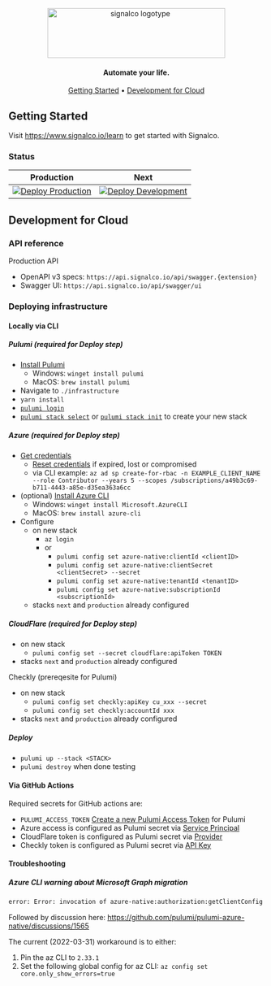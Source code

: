 <p align="center">
  <a href="https://www.signalco.io">
    <picture>
      <source media="(prefers-color-scheme: dark)" srcset="https://www.signalco.io/LogotypeDark.png">
      <img height="98" width="350" alt="signalco logotype" src="https://www.signalco.io/LogotypeLight.png">
    </picture>
  </a>
</p>
<h4 align="center">Automate your life.</h4>

<p align="center">
  <a href="#getting-started">Getting Started</a> •
  <a href="#development-for-cloud">Development for Cloud</a>
</p>

## Getting Started

Visit <a aria-label="Signalco learn" href="https://www.signalco.io/learn">https://www.signalco.io/learn</a> to get started with Signalco.

### Status

| Production | Next |
|------------|------|
| [![Deploy Production](https://github.com/signalco-io/signalco/actions/workflows/infra-deploy.yml/badge.svg?branch=main)](https://github.com/signalco-io/signalco/actions/workflows/infra-deploy.yml) | [![Deploy Development](https://github.com/signalco-io/signalco/actions/workflows/infra-deploy.yml/badge.svg?branch=next)](https://github.com/signalco-io/signalco/actions/workflows/infra-deploy.yml) |

## Development for Cloud

### API reference

Production API

- OpenAPI v3 specs: `https://api.signalco.io/api/swagger.{extension}`
- Swagger UI: `https://api.signalco.io/api/swagger/ui`

### Deploying infrastructure

#### Locally via CLI

##### **Pulumi (required for Deploy step)**

- [Install Pulumi](https://www.pulumi.com/docs/get-started/install)
  - Windows: `winget install pulumi`
  - MacOS: `brew install pulumi`
- Navigate to `./infrastructure`
- `yarn install`
- [`pulumi login`](https://www.pulumi.com/docs/reference/cli/pulumi_login/)
- [`pulumi stack select`](https://www.pulumi.com/docs/reference/cli/pulumi_stack_select/) or [`pulumi stack init`](https://www.pulumi.com/docs/reference/cli/pulumi_stack_init/) to create your new stack

##### **Azure (required for Deploy step)**

- [Get credentials](https://www.pulumi.com/registry/packages/azure-native/installation-configuration/#create-your-service-principal-and-get-your-tokens)
  - [Reset credentials](https://learn.microsoft.com/en-us/cli/azure/azure-cli-sp-tutorial-7?view=azure-cli-latest&tabs=bash) if expired, lost or compromised
  - via CLI example: `az ad sp create-for-rbac -n EXAMPLE_CLIENT_NAME --role Contributor --years 5 --scopes /subscriptions/a49b3c69-b711-4443-a85e-d35ea363a6cc`
- (optional) [Install Azure CLI](https://docs.microsoft.com/en-us/cli/azure/install-azure-cli)
  - Windows: `winget install Microsoft.AzureCLI`
  - MacOS: `brew install azure-cli`
- Configure
  - on new stack
    - `az login`
    - or
      - `pulumi config set azure-native:clientId <clientID>`
      - `pulumi config set azure-native:clientSecret <clientSecret> --secret`
      - `pulumi config set azure-native:tenantId <tenantID>`
      - `pulumi config set azure-native:subscriptionId <subscriptionId>`
  - stacks `next` and `production` already configured

##### **CloudFlare (required for Deploy step)**

- on new stack
  - `pulumi config set --secret cloudflare:apiToken TOKEN`
- stacks `next` and `production` already configured

Checkly (prereqesite for Pulumi)

- on new stack
  - `pulumi config set checkly:apiKey cu_xxx --secret`
  - `pulumi config set checkly:accountId xxx`
- stacks `next` and `production` already configured

##### **Deploy**

- `pulumi up --stack <STACK>`
- `pulumi destroy` when done testing

#### Via GitHub Actions

Required secrets for GitHub actions are:

- `PULUMI_ACCESS_TOKEN` [Create a new Pulumi Access Token](https://app.pulumi.com/account/tokens) for Pulumi
- Azure access is configured as Pulumi secret via [Service Principal](https://www.pulumi.com/registry/packages/azure-native/installation-configuration/#option-2-use-a-service-principal)
- CloudFlare token is configured as Pulumi secret via [Provider](https://www.pulumi.com/registry/packages/cloudflare/installation-configuration/#configuring-the-provider)
- Checkly token is configured as Pulumi secret via [API Key](https://www.pulumi.com/registry/packages/checkly/installation-configuration/#configuring-credentials)

#### Troubleshooting

##### Azure CLI warning about Microsoft Graph migration

```txt
error: Error: invocation of azure-native:authorization:getClientConfig returned an error: getting authenticated object ID: Error parsing json result from the Azure CLI: Error retrieving running Azure CLI: WARNING: The underlying Active Directory Graph API will be replaced by Microsoft Graph API in a future version of Azure CLI. Please carefully review all breaking changes introduced during this migration: https://docs.microsoft.com/cli/azure/microsoft-graph-migration
```

Followed by discussion here: <https://github.com/pulumi/pulumi-azure-native/discussions/1565>

The current (2022-03-31) workaround is to either:

1. Pin the az CLI to `2.33.1`
2. Set the following global config for az CLI: `az config set core.only_show_errors=true`
